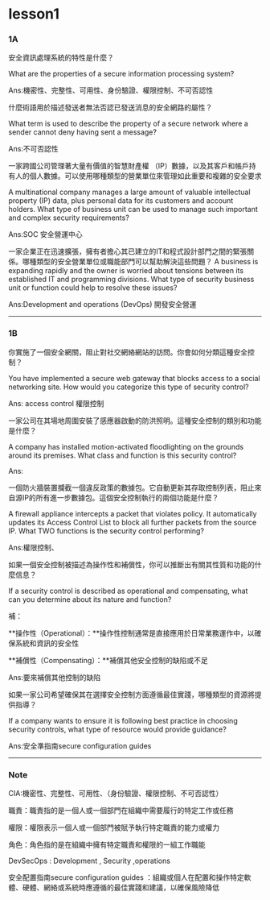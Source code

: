 # lesson1

### **1A**

安全資訊處理系統的特性是什麼？

What are the properties of a secure information processing system?

Ans:機密性、完整性、可用性、身份驗證、權限控制、不可否認性

什麼術語用於描述發送者無法否認已發送消息的安全網路的屬性？

What term is used to describe the property of a secure network where a sender cannot deny having sent a message?

Ans:不可否認性

一家跨國公司管理著大量有價值的智慧財產權 （IP）數據，以及其客戶和帳戶持有人的個人數據。可以使用哪種類型的營業單位來管理如此重要和複雜的安全要求

A multinational company manages a large amount of valuable intellectual property (IP) data, plus personal data for its customers and account holders. What type of business unit can be used to manage such important and complex security requirements?

Ans:SOC 安全營運中心

一家企業正在迅速擴張，擁有者擔心其已建立的IT和程式設計部門之間的緊張關係。哪種類型的安全營業單位或職能部門可以幫助解決這些問題？ A business is expanding rapidly and the owner is worried about tensions between its established IT and programming divisions. What type of security business unit or function could help to resolve these issues?

Ans:Development and operations (DevOps) 開發安全營運

---

### **1B**

你實施了一個安全網關，阻止對社交網絡網站的訪問。你會如何分類這種安全控制？

You have implemented a secure web gateway that blocks access to a social networking site. How would you categorize this type of security control?

Ans: access control 權限控制

一家公司在其場地周圍安裝了感應器啟動的防洪照明。這種安全控制的類別和功能是什麼？

A company has installed motion-activated floodlighting on the grounds around its premises. What class and function is this security control?

Ans:

一個防火牆裝置攔截一個違反政策的數據包。它自動更新其存取控制列表，阻止來自源IP的所有進一步數據包。這個安全控制執行的兩個功能是什麼？

A firewall appliance intercepts a packet that violates policy. It automatically updates its Access Control List to block all further packets from the source IP. What TWO functions is the security control performing?

Ans:權限控制、

如果一個安全控制被描述為操作性和補償性，你可以推斷出有關其性質和功能的什麼信息？

If a security control is described as operational and compensating, what can you determine about its nature and function?

補：

**操作性（Operational）：**操作性控制通常是直接應用於日常業務運作中，以確保系統和資訊的安全性

**補償性（Compensating）：**補償其他安全控制的缺陷或不足

Ans:要來補償其他控制的缺陷

如果一家公司希望確保其在選擇安全控制方面遵循最佳實踐，哪種類型的資源將提供指導？

If a company wants to ensure it is following best practice in choosing security controls, what type of resource would provide guidance?

Ans:安全準指南secure configuration guides

---

### **Note** 

CIA:機密性、完整性、可用性、（身份驗證、權限控制、不可否認性）

職責：職責指的是一個人或一個部門在組織中需要履行的特定工作或任務

權限：權限表示一個人或一個部門被賦予執行特定職責的能力或權力

角色：角色指的是在組織中擁有特定職責和權限的一組工作職能

DevSecOps : Development , Security ,operations 

安全配置指南secure configuration guides ：組織或個人在配置和操作特定軟體、硬體、網絡或系統時應遵循的最佳實踐和建議，以確保風險降低